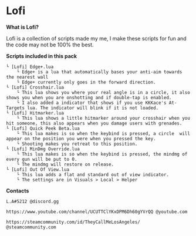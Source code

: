 # Lofi
**What is Lofi?**

Lofi is a collection of scripts made my me, I make these scripts for fun and the code may not be 100% the best. 

**Scripts included in this pack**

	└ [Lofi] Edge+.lua
		└ Edge+ is a lua that automatically bases your anti-aim towards the nearest wall
		└ Edge+ currently only goes in the forward direction.
	└ [Lofi] Crosshair.lua
		└ This lua shows you where your real angle is in a circle, it also shows you when you are onshotting and if double-tap is enabled.
		└ I also added a indicator that shows if you use KKKace's At-Targets lua. The indicator will blink if it is not loaded.
	└ [Lofi] Hitmarker.lua
		└ This lua shows a little hitmarker around your crosshair when you hit someone, this also appears when you damage users with grenades.
	└ [Lofi] Quick Peek Beta.lua
		└ This lua makes is so when the keybind is pressed, a circle  will appear on the position you were when you pressed the key.
		└ Shooting makes you retreat to this position.
	└ [Lofi] MinDmg	Override.lua
		└ This lua makes is so when the keybind is pressed, the mindmg of every gun will be put to 0.
		└ The mindmg will restore on release.
	└ [Lofi] Out Of View.lua
		└ This lua adds a flat and standard out of view indicator.
		└ The settings are in Visuals > Local > Helper


**Contacts**

	L.A#5212 @discord.gg
	
	https://www.youtube.com/channel/UCUTTClYKxDPM6Dh60gYVrQQ @youtube.com
	
	https://steamcommunity.com/id/TheyCallMeLosAngeles/ @steamcommunity.com
